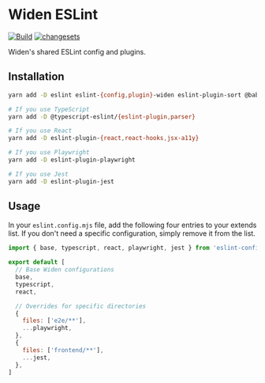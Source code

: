 # Widen ESLint

[![Build](https://github.com/Widen/eslint-config/actions/workflows/build.yml/badge.svg)](https://github.com/Widen/eslint-config/actions/workflows/build.yml)
[![changesets](https://img.shields.io/badge/maintained%20with-changesets-blue)](https://github.com/atlassian/changesets)

Widen's shared ESLint config and plugins.

## Installation

```bash
yarn add -D eslint eslint-{config,plugin}-widen eslint-plugin-sort @babel/{core,eslint-parser}

# If you use TypeScript
yarn add -D @typescript-eslint/{eslint-plugin,parser}

# If you use React
yarn add -D eslint-plugin-{react,react-hooks,jsx-a11y}

# If you use Playwright
yarn add -D eslint-plugin-playwright

# If you use Jest
yarn add -D eslint-plugin-jest
```

## Usage

In your `eslint.config.mjs` file, add the following four entries to your extends
list. If you don't need a specific configuration, simply remove it from the
list.

```js
import { base, typescript, react, playwright, jest } from 'eslint-config-widen'

export default [
  // Base Widen configurations
  base,
  typescript,
  react,

  // Overrides for specific directories
  {
    files: ['e2e/**'],
    ...playwright,
  },
  {
    files: ['frontend/**'],
    ...jest,
  },
]
```
